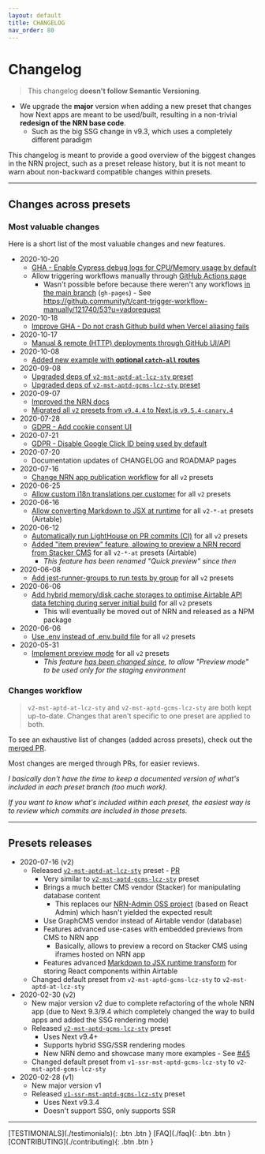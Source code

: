 ```yaml
---
layout: default
title: CHANGELOG
nav_order: 80
---
```


Changelog
===

> This changelog **doesn't follow Semantic Versioning**.

- We upgrade the **major** version when adding a new preset that changes how Next apps are meant to be used/built, resulting in a non-trivial **redesign of the NRN base code**.
  - Such as the big SSG change in v9.3, which uses a completely different paradigm

This changelog is meant to provide a good overview of the biggest changes in the NRN project, such as a preset release history, but it is not meant to warn about non-backward compatible changes within presets.

---

## Changes across presets

### Most valuable changes

Here is a short list of the most valuable changes and new features.

- 2020-10-20
    - [GHA - Enable Cypress debug logs for CPU/Memory usage by default](https://github.com/UnlyEd/next-right-now/commit/383862e34d288f5a435b921fd4b1a2ba89b3254f)
    - Allow triggering workflows manually through [GitHub Actions page](https://github.com/UnlyEd/next-right-now/actions)
        - Wasn't possible before because there weren't any workflows [in the main branch](https://github.com/UnlyEd/next-right-now/tree/gh-pages/.github/workflows) (`gh-pages`) - See https://github.community/t/cant-trigger-workflow-manually/121740/53?u=vadorequest
- 2020-10-18
    - [Improve GHA - Do not crash Github build when Vercel aliasing fails](https://github.com/UnlyEd/next-right-now/pull/180)
- 2020-10-17
    - [Manual & remote (HTTP) deployments through GitHub UI/API](https://github.com/UnlyEd/next-right-now/pull/147)
- 2020-10-08
    - [Added new example with **optional `catch-all` routes**](https://github.com/UnlyEd/next-right-now/pull/162)
- 2020-09-08
    - [Upgraded deps of `v2-mst-aptd-at-lcz-sty` preset](https://github.com/UnlyEd/next-right-now/pull/163)
    - [Upgraded deps of `v2-mst-aptd-gcms-lcz-sty` preset](https://github.com/UnlyEd/next-right-now/pull/165)
- 2020-09-07
    - [Improved the NRN docs](https://github.com/UnlyEd/next-right-now/pull/160)
    - [Migrated all `v2` presets from `v9.4.4` to Next.js `v9.5.4-canary.4`](https://github.com/UnlyEd/next-right-now/pull/161)
- 2020-07-28
    - [GDPR - Add cookie consent UI](https://github.com/UnlyEd/next-right-now/pull/140)
- 2020-07-21
    - [GDPR - Disable Google Click ID being used by default](https://github.com/UnlyEd/next-right-now/pull/138)
- 2020-07-20
    - Documentation updates of CHANGELOG and ROADMAP pages
- 2020-07-16
    - [Change NRN app publication workflow](https://github.com/UnlyEd/next-right-now/pull/129) for all `v2` presets
- 2020-06-25
    - [Allow custom i18n translations per customer](https://github.com/UnlyEd/next-right-now/pull/118) for all `v2` presets
- 2020-06-16
    - [Allow converting Markdown to JSX at runtime](https://github.com/UnlyEd/next-right-now/pull/113) for all `v2-*-at` presets (Airtable)
- 2020-06-12
    - [Automatically run LightHouse on PR commits (CI)](https://github.com/UnlyEd/next-right-now/pull/103) for all `v2` presets
    - [Added "item preview" feature, allowing to preview a NRN record from Stacker CMS](https://github.com/UnlyEd/next-right-now/pull/105) for all `v2-*-at` presets (Airtable)
        - _This feature has been renamed "Quick preview" since then_
- 2020-06-08
    - [Add jest-runner-groups to run tests by group](https://github.com/UnlyEd/next-right-now/pull/91) for all `v2` presets
- 2020-06-06
    - [Add hybrid memory/disk cache storages to optimise Airtable API data fetching during server initial build](https://github.com/UnlyEd/next-right-now/pull/92) for all `v2` presets
        - This will eventually be moved out of NRN and released as a NPM package
- 2020-06-06
    - [Use .env instead of .env.build file](https://github.com/UnlyEd/next-right-now/pull/77) for all `v2` presets
- 2020-05-31
    - [Implement preview mode](https://github.com/UnlyEd/next-right-now/pull/70) for all `v2` presets
        - _This feature [has been changed since](https://github.com/UnlyEd/next-right-now/pull/129), to allow "Preview mode" to be used only for the staging environment_


### Changes workflow

> `v2-mst-aptd-at-lcz-sty` and `v2-mst-aptd-gcms-lcz-sty` are both kept up-to-date. Changes that aren't specific to one preset are applied to both.

To see an exhaustive list of changes (added across presets), check out the [merged PR](https://github.com/UnlyEd/next-right-now/pulls?q=is%3Apr+sort%3Aupdated-desc+is%3Amerged).

Most changes are merged through PRs, for easier reviews.

*I basically don't have the time to keep a documented version of what's included in each preset branch (too much work).*

*If you want to know what's included within each preset, the easiest way is to review which commits are included in those presets.*

---

## Presets releases

- 2020-07-16 (v2)
    - Released [`v2-mst-aptd-at-lcz-sty`](https://github.com/UnlyEd/next-right-now/tree/v2-mst-aptd-at-lcz-sty) preset - [PR](https://github.com/UnlyEd/next-right-now/pull/131)
        - Very similar to [`v2-mst-aptd-gcms-lcz-sty`](https://github.com/UnlyEd/next-right-now/tree/v2-mst-aptd-gcms-lcz-sty) preset
        - Brings a much better CMS vendor (Stacker) for manipulating database content
            - This replaces our [NRN-Admin OSS project](https://github.com/UnlyEd/next-right-now-admin) (based on React Admin) which hasn't yielded the expected result
        - Use GraphCMS vendor instead of Airtable vendor (database)
        - Features advanced use-cases with embedded previews from CMS to NRN app
            - Basically, allows to preview a record on Stacker CMS using iframes hosted on NRN app
        - Features advanced [Markdown to JSX runtime transform](https://github.com/UnlyEd/next-right-now/discussions/99) for storing React components within Airtable
    - Changed default preset from `v2-mst-aptd-gcms-lcz-sty` to `v2-mst-aptd-at-lcz-sty`
- 2020-02-30 (v2)
    - New major version v2 due to complete refactoring of the whole NRN app (due to Next 9.3/9.4 which completely changed the way to build apps and added the SSG rendering mode)
    - Released [`v2-mst-aptd-gcms-lcz-sty`](https://github.com/UnlyEd/next-right-now/tree/v2-mst-aptd-gcms-lcz-sty) preset
        - Uses Next v9.4+
        - Supports hybrid SSG/SSR rendering modes
        - New NRN demo and showcase many more examples - See [#45](https://github.com/UnlyEd/next-right-now/issues/45)
    - Changed default preset from `v1-ssr-mst-aptd-gcms-lcz-sty` to `v2-mst-aptd-gcms-lcz-sty`
- 2020-02-28 (v1)
    - New major version v1
    - Released [`v1-ssr-mst-aptd-gcms-lcz-sty`](https://github.com/UnlyEd/next-right-now/tree/v1-ssr-mst-aptd-gcms-lcz-sty) preset
        - Uses Next v9.3.4
        - Doesn't support SSG, only supports SSR

---

<div class="pagination-section space-even">
    <span class="fs-4" markdown="1">
    [TESTIMONIALS](./testimonials){: .btn .btn }
    </span>
    <span class="fs-4" markdown="1">
    [FAQ](./faq){: .btn .btn }
    </span>
    <span class="fs-4" markdown="1">
    [CONTRIBUTING](./contributing){: .btn .btn }
    </span>
</div>
